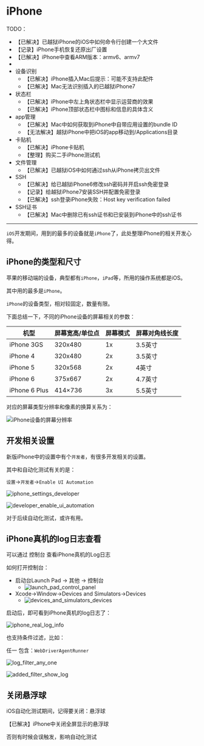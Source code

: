 # iPhone

TODO：

* 【已解决】已越狱iPhone的iOS中如何命令行创建一个大文件
* 【记录】iPhone手机恢复还原出厂设置
* 【已解决】iPhone中查看ARM版本：armv6、armv7
* 
* 设备识别
  * 【已解决】iPhone插入Mac后提示：可能不支持此配件
  * 【已解决】Mac无法识别插入的已越狱iPhone7
* 状态栏
  * 【已解决】iPhone中左上角状态栏中显示运营商的效果
  * 【已解决】iPhone顶部状态栏中图标和信息的具体含义
* app管理
  * 【已解决】Mac中如何获取到iPhone中自带应用设置的bundle ID
  * 【无法解决】越狱iPhone中把iOS的app移动到/Applications目录
* 卡贴机
  * 【已解决】iPhone卡贴机
  * 【整理】购买二手iPhone测试机
* 文件管理
  * 【已解决】已越狱iOS中如何通过ssh从iPhone拷贝出文件
* SSH
  * 【已解决】给已越狱iPhone6修改ssh密码并开启ssh免密登录
  * 【记录】给越狱iPhone7安装SSH并配置免密登录
  * 【已解决】ssh登录iPhone失败：Host key verification failed
* SSH证书
  * 【已解决】Mac中删除已有ssh证书和已安装到iPhone中的ssh证书

---

`iOS`开发期间，用到的最多的设备就是`iPhone`了，此处整理iPhone的相关开发心得。

## iPhone的类型和尺寸

苹果的移动端的设备，典型都有`iPhone`，`iPad`等，所用的操作系统都是iOS。

其中用的最多是`iPhone`。

`iPhone`的设备类型，相对较固定，数量有限。

下面总结一下，不同的iPhone设备的屏幕相关的参数：

| 机型 | 屏幕宽高/单位点 | 屏幕模式 | 屏幕对角线长度 |
| --- | ------------- | ------- | ----------- |
| iPhone 3GS | 320x480 | 1x | 3.5英寸 |
| iPhone 4 | 320x480 | 2x | 3.5英寸 |
| iPhone 5 | 320x568 | 2x | 4英寸 |
| iPhone 6 | 375x667 | 2x | 4.7英寸 |
| iPhone 6 Plus | 414×736 | 3x | 5.5英寸 |

对应的屏幕类型分辨率和像素的换算关系为：

![iPhone设备的屏幕分辨率](../../assets/img/iphone_devices_resolution.jpg)

## 开发相关设置

新版iPhone中的设置中有个`开发者`，有很多开发相关的设置。

其中和自动化测试有关的是：

`设置`->`开发者`->`Enable UI Automation`

![iphone_settings_developer](../../assets/img/iphone_settings_developer.png)

![developer_enable_ui_automation](../../assets/img/developer_enable_ui_automation.png)

对于后续自动化测试，或许有用。

## iPhone真机的log日志查看

可以通过 控制台 查看iPhone真机的Log日志

如何打开控制台：

* 启动台Launch Pad -> 其他 -> 控制台
  * ![launch_pad_control_panel](../../assets/img/launch_pad_control_panel.png)
* Xcode->Window->Devices and Simulators->Devices
  * ![devices_and_simulators_devices](../../assets/img/devices_and_simulators_devices.jpg)

启动后，即可看到iPhone真机的log日志了：

![iphone_real_log_info](../../assets/img/iphone_real_log_info.png)

也支持条件过滤，比如：

任一 包含：`WebDriverAgentRunner`

![log_filter_any_one](../../assets/img/log_filter_any_one.png)

![added_filter_show_log](../../assets/img/added_filter_show_log.png)

## 关闭悬浮球

iOS自动化测试期间，记得要关闭：悬浮球

【已解决】iPhone中关闭全屏显示的悬浮球

否则有时候会误触发，影响自动化测试
